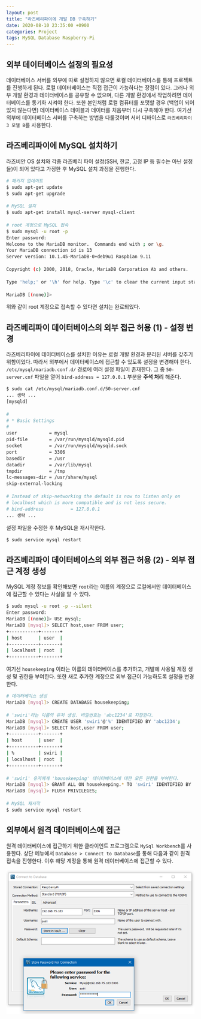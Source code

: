 ```yaml
---
layout: post
title: "라즈베리파이에 개발 DB 구축하기"
date: 2020-08-10 23:35:00 +0900
categories: Project
tags: MySQL Database Raspberry-Pi
---
```


## 외부 데이터베이스 설정의 필요성

데이터베이스 서버를 외부에 따로 설정하지 않으면 로컬 데이터베이스를 통해 프로젝트를 진행하게 된다. 로컬 데이터베이스는 직접 접근이 가능하다는 장점이 있다. 그러나 외부 개발 환경과 데이터베이스를 공유할 수 없으며, 다른 개발 환경에서 작업하려면 데이터베이스를 동기화 시켜야 한다. 또한 본인처럼 로컬 컴퓨터를 포맷할 경우 (백업이 되어있지 않는다면) 데이터베이스 테이블과 데이터를 처음부터 다시 구축해야 한다. 여기선 외부에 데이터베이스 서버를 구축하는 방법을 다룰것이며 서버 디바이스로 `라즈베리파이 3 모델 B`를 사용한다.

## 라즈베리파이에 MySQL 설치하기

라즈비안 OS 설치와 각종 라즈베리 파이 설정(SSH, 한글, 고정 IP 등 필수는 아닌 설정들)이 되어 있다고 가정한 후 MySQL 설치 과정을 진행한다.

```bash
# 패키지 업데이트
$ sudo apt-get update
$ sudo apt-get upgrade

# MySQL 설치
$ sudo apt-get install mysql-server mysql-client

# root 계정으로 MySQL 접속
$ sudo mysql -u root -p
Enter password:
Welcome to the MariaDB monitor.  Commands end with ; or \g.
Your MariaDB connection id is 13
Server version: 10.1.45-MariaDB-0+deb9u1 Raspbian 9.11

Copyright (c) 2000, 2018, Oracle, MariaDB Corporation Ab and others.

Type 'help;' or '\h' for help. Type '\c' to clear the current input statement.

MariaDB [(none)]>
```

위와 같이 root 계정으로 접속할 수 있다면 설치는 완료되었다.

## 라즈베리파이 데이터베이스의 외부 접근 허용 (1) - 설정 변경

라즈베리파이에 데이터베이스를 설치한 이유는 로컬 개발 환경과 분리된 서버를 갖추기 위함이었다. 따라서 외부에서 데이터베이스에 접근할 수 있도록 설정을 변경해야 한다.
`/etc/mysql/mariadb.conf.d/` 경로에 여러 설정 파일이 존재한다. 그 중 `50-server.cnf` 파일을 열어 `bind-address = 127.0.0.1` 부분을 **주석 처리** 해준다.

```bash
$ sudo cat /etc/mysql/mariadb.conf.d/50-server.cnf
... 생략 ...
[mysqld]

#
# * Basic Settings
#
user            = mysql
pid-file        = /var/run/mysqld/mysqld.pid
socket          = /var/run/mysqld/mysqld.sock
port            = 3306
basedir         = /usr
datadir         = /var/lib/mysql
tmpdir          = /tmp
lc-messages-dir = /usr/share/mysql
skip-external-locking

# Instead of skip-networking the default is now to listen only on
# localhost which is more compatible and is not less secure.
# bind-address          = 127.0.0.1
... 생략 ...
```

설정 파일을 수정한 후 MySQL을 재시작한다.

```bash
$ sudo service mysql restart
```

## 라즈베리파이 데이터베이스의 외부 접근 허용 (2) - 외부 접근 계정 생성

MySQL 계정 정보를 확인해보면 `root`라는 이름의 계정으로 로컬에서만 데이터베이스에 접근할 수 있다는 사실을 알 수 있다.

```bash
$ sudo mysql -u root -p --silent
Enter password:
MariaDB [(none)]> USE mysql;
MariaDB [mysql]> SELECT host,user FROM user;
+-----------+-------+
| host      | user  |
+-----------+-------+
| localhost | root  |
+-----------+-------+
```

여기선 `housekeeping` 이라는 이름의 데이터베이스를 추가하고, 개발에 사용될 계정 생성 및 권한을 부여한다. 또한 새로 추가한 계정으로 외부 접근이 가능하도록 설정을 변경한다.

```bash
# 데이터베이스 생성
MariaDB [mysql]> CREATE DATABASE housekeeping;

# 'swiri'라는 이름의 유저 생성. 비밀번호는 'abc1234'로 지정한다.
MariaDB [mysql]> CREATE USER 'swiri'@'%' IDENTIFIED BY 'abc1234';
MariaDB [mysql]> SELECT host,user FROM user;
+-----------+-------+
| host      | user  |
+-----------+-------+
| %         | swiri |
| localhost | root  |
+-----------+-------+

# 'swiri' 유저에게 'housekeeping' 데이터베이스에 대한 모든 권한을 부여한다.
MariaDB [mysql]> GRANT ALL ON housekeeping.* TO 'swiri' IDENTIFIED BY 'abc1234';
MariaDB [mysql]> FLUSH PRIVILEGES;

# MySQL 재시작
$ sudo service mysql restart
```

## 외부에서 원격 데이터베이스에 접근

원격 데이터베이스에 접근하기 위한 클라이언트 프로그램으로 `MySql Workbench`를 사용한다. 상단 메뉴에서 `Database > Connect to Database`를 통해 다음과 같이 원격 접속을 진행한다.
이후 해당 계정을 통해 원격 데이터베이스에 접근할 수 있다.

![image](/post_assets/2020-08-10/database_connection.png)
